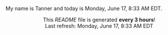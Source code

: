 My name is Tanner and today is Monday, June 17, 8:33 AM EDT.

<p align="center">This <i>README</i> file is generated <b>every 3 hours</b>!</br>Last refresh: Monday, June 17, 8:33 AM EDT<br /></p>
